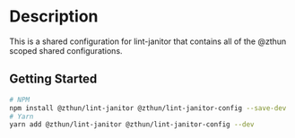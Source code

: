 # Description

This is a shared configuration for lint-janitor that contains all of the @zthun scoped shared configurations.

## Getting Started

```sh
# NPM
npm install @zthun/lint-janitor @zthun/lint-janitor-config --save-dev
# Yarn
yarn add @zthun/lint-janitor @zthun/lint-janitor-config --dev
```
